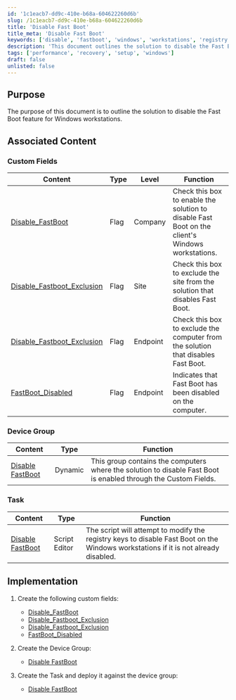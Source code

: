 ```yaml
---
id: '1c1eacb7-dd9c-410e-b68a-604622260d6b'
slug: /1c1eacb7-dd9c-410e-b68a-604622260d6b
title: 'Disable Fast Boot'
title_meta: 'Disable Fast Boot'
keywords: ['disable', 'fastboot', 'windows', 'workstations', 'registry']
description: 'This document outlines the solution to disable the Fast Boot feature on Windows workstations, including the necessary custom fields, device group creation, and task implementation required to ensure the feature is turned off.'
tags: ['performance', 'recovery', 'setup', 'windows']
draft: false
unlisted: false
---
```


## Purpose

The purpose of this document is to outline the solution to disable the Fast Boot feature for Windows workstations.

## Associated Content

### Custom Fields

| Content                                                                  | Type | Level    | Function                                                                                         |
| ------------------------------------------------------------------------ | ---- | -------- | ------------------------------------------------------------------------------------------------ |
| [Disable_FastBoot](/docs/9c1d0f0a-7ae4-46bd-a9a7-ae15df2ca633)           | Flag | Company  | Check this box to enable the solution to disable Fast Boot on the client's Windows workstations. |
| [Disable_Fastboot_Exclusion](/docs/693eeb66-9fb2-4653-8cf3-e23fb53c0f56) | Flag | Site     | Check this box to exclude the site from the solution that disables Fast Boot.                    |
| [Disable_Fastboot_Exclusion](/docs/b17237cc-d3cf-42a9-84fe-eda8d00bdd19) | Flag | Endpoint | Check this box to exclude the computer from the solution that disables Fast Boot.                |
| [FastBoot_Disabled](/docs/3c87c303-e892-4f6b-889f-acde66928978)          | Flag | Endpoint | Indicates that Fast Boot has been disabled on the computer.                                      |

### Device Group

| Content                                                        | Type    | Function                                                                                                        |
| -------------------------------------------------------------- | ------- | --------------------------------------------------------------------------------------------------------------- |
| [Disable FastBoot](/docs/df5b7a85-683f-4fd6-9a24-4fc836ccfd8a) | Dynamic | This group contains the computers where the solution to disable Fast Boot is enabled through the Custom Fields. |

### Task

| Content                                                        | Type          | Function                                                                                                                            |
| -------------------------------------------------------------- | ------------- | ----------------------------------------------------------------------------------------------------------------------------------- |
| [Disable FastBoot](/docs/f52aada4-6207-4766-9b7c-24d022812e3c) | Script Editor | The script will attempt to modify the registry keys to disable Fast Boot on the Windows workstations if it is not already disabled. |

## Implementation

1. Create the following custom fields:  
   - [Disable_FastBoot](/docs/9c1d0f0a-7ae4-46bd-a9a7-ae15df2ca633)  
   - [Disable_Fastboot_Exclusion](/docs/693eeb66-9fb2-4653-8cf3-e23fb53c0f56)  
   - [Disable_Fastboot_Exclusion](/docs/b17237cc-d3cf-42a9-84fe-eda8d00bdd19)  
   - [FastBoot_Disabled](/docs/3c87c303-e892-4f6b-889f-acde66928978)  

2. Create the Device Group:  
   - [Disable FastBoot](/docs/df5b7a85-683f-4fd6-9a24-4fc836ccfd8a)  

3. Create the Task and deploy it against the device group:  
   - [Disable FastBoot](/docs/f52aada4-6207-4766-9b7c-24d022812e3c)  


